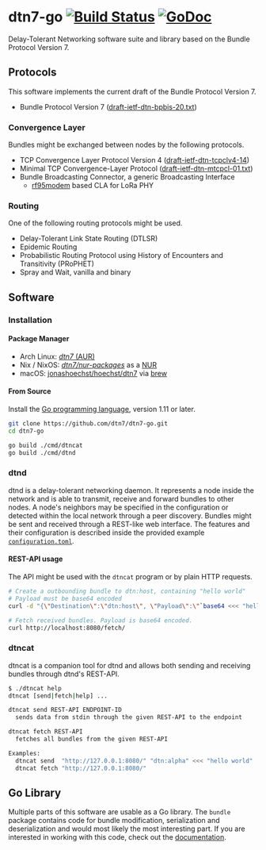 # dtn7-go [![Build Status](https://travis-ci.org/dtn7/dtn7-go.svg?branch=master)](https://travis-ci.org/dtn7/dtn7-go) [![GoDoc](https://godoc.org/github.com/dtn7/dtn7-go?status.svg)](https://godoc.org/github.com/dtn7/dtn7-go)

Delay-Tolerant Networking software suite and library based on the Bundle
Protocol Version 7.


## Protocols
This software implements the current draft of the Bundle Protocol Version 7.

- Bundle Protocol Version 7 ([draft-ietf-dtn-bpbis-20.txt][dtn-bpbis-20])

### Convergence Layer
Bundles might be exchanged between nodes by the following protocols.

- TCP Convergence Layer Protocol Version 4
  ([draft-ietf-dtn-tcpclv4-14][dtn-tcpcl-14])
- Minimal TCP Convergence-Layer Protocol
  ([draft-ietf-dtn-mtcpcl-01.txt][dtn-mtcpcl-01])
- Bundle Broadcasting Connector, a generic Broadcasting Interface
    - [rf95modem] based CLA for LoRa PHY

### Routing
One of the following routing protocols might be used.

- Delay-Tolerant Link State Routing (DTLSR)
- Epidemic Routing
- Probabilistic Routing Protocol using History of Encounters and Transitivity
  (PRoPHET)
- Spray and Wait, vanilla and binary


## Software
### Installation

#### Package Manager

- Arch Linux: [*dtn7* (AUR)][aur-dtn7]
- Nix / NixOS: [*dtn7/nur-packages*][nur-dtn7] as a [NUR][nur]
- macOS: [jonashoechst/hoechst/dtn7][brew-dtn7] via [brew][brew]


#### From Source

Install the [Go programming language][golang], version 1.11 or later.

```bash
git clone https://github.com/dtn7/dtn7-go.git
cd dtn7-go

go build ./cmd/dtncat
go build ./cmd/dtnd
```


### dtnd
dtnd is a delay-tolerant networking daemon. It represents a node inside the
network and is able to transmit, receive and forward bundles to other nodes. A
node's neighbors may be specified in the configuration or detected within the
local network through a peer discovery. Bundles might be sent and received
through a REST-like web interface. The features and their configuration is
described inside the provided example
[`configuration.toml`][dtnd-configuration].

#### REST-API usage
The API might be used with the `dtncat` program or by plain HTTP requests.

```bash
# Create a outbounding bundle to dtn:host, containing "hello world"
# Payload must be base64 encoded
curl -d "{\"Destination\":\"dtn:host\", \"Payload\":\"`base64 <<< "hello world"`\"}" http://localhost:8080/send/

# Fetch received bundles. Payload is base64 encoded.
curl http://localhost:8080/fetch/
```

### dtncat
dtncat is a companion tool for dtnd and allows both sending and receiving
bundles through dtnd's REST-API.

```bash
$ ./dtncat help
dtncat [send|fetch|help] ...

dtncat send REST-API ENDPOINT-ID
  sends data from stdin through the given REST-API to the endpoint

dtncat fetch REST-API
  fetches all bundles from the given REST-API

Examples:
  dtncat send  "http://127.0.0.1:8080/" "dtn:alpha" <<< "hello world"
  dtncat fetch "http://127.0.0.1:8080/"
```


## Go Library
Multiple parts of this software are usable as a Go library. The `bundle`
package contains code for bundle modification, serialization and
deserialization and would most likely the most interesting part. If you are
interested in working with this code, check out the
[documentation][godoc].


[aur-dtn7]: https://aur.archlinux.org/packages/dtn7/
[dtn-bpbis-20]: https://tools.ietf.org/html/draft-ietf-dtn-bpbis-20
[dtn-mtcpcl-01]: https://tools.ietf.org/html/draft-ietf-dtn-mtcpcl-01
[dtn-tcpcl-14]: https://tools.ietf.org/html/draft-ietf-dtn-tcpclv4-14
[dtnd-configuration]: https://github.com/dtn7/dtn7-go/blob/master/cmd/dtnd/configuration.toml
[godoc]: https://godoc.org/github.com/dtn7/dtn7-go
[golang]: https://golang.org/
[nur-dtn7]: https://github.com/dtn7/nur-packages
[nur]: https://github.com/nix-community/NUR
[rf95modem]: https://github.com/gh0st42/rf95modem
[brew-dtn7]: https://github.com/jonashoechst/homebrew-hoechst/blob/master/dtn7.rb
[brew]: https://brew.sh
